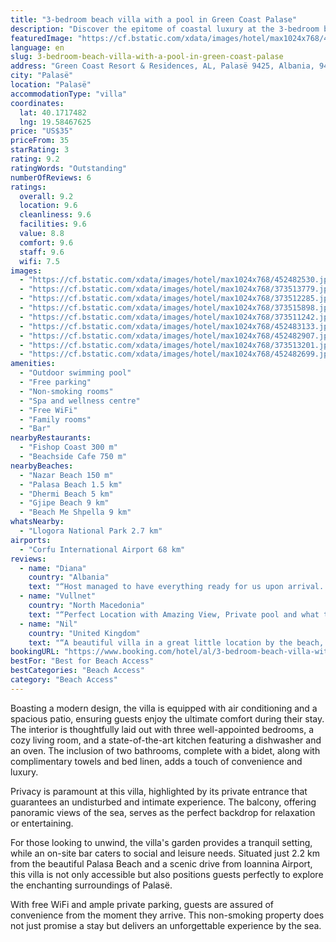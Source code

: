 ```yaml
---
title: "3-bedroom beach villa with a pool in Green Coast Palase"
description: "Discover the epitome of coastal luxury at the 3-bedroom beach villa in Green Coast Palase, a premier destination for travelers seeking an exclusive retreat in Palasë."
featuredImage: "https://cf.bstatic.com/xdata/images/hotel/max1024x768/452482530.jpg?k=dc29df5325a0b092b91e8a8691e72564ab134060632b6b50bda0ac2c90531300&o=&hp=1"
language: en
slug: 3-bedroom-beach-villa-with-a-pool-in-green-coast-palase
address: "Green Coast Resort & Residences, AL, Palasë 9425, Albania, 9425 Palasë, Albania"
city: "Palasë"
location: "Palasë"
accommodationType: "villa"
coordinates:
  lat: 40.1717482
  lng: 19.58467625
price: "US$35"
priceFrom: 35
starRating: 3
rating: 9.2
ratingWords: "Outstanding"
numberOfReviews: 6
ratings:
  overall: 9.2
  location: 9.6
  cleanliness: 9.6
  facilities: 9.6
  value: 8.8
  comfort: 9.6
  staff: 9.6
  wifi: 7.5
images:
  - "https://cf.bstatic.com/xdata/images/hotel/max1024x768/452482530.jpg?k=dc29df5325a0b092b91e8a8691e72564ab134060632b6b50bda0ac2c90531300&o=&hp=1"
  - "https://cf.bstatic.com/xdata/images/hotel/max1024x768/373513779.jpg?k=873eaed18cb7e777681f902d3a1a8223c2acfad85f1ca3bce47ac8ddab2ceb29&o=&hp=1"
  - "https://cf.bstatic.com/xdata/images/hotel/max1024x768/373512285.jpg?k=1cd9bf8f555a5b71fd626cf5fb3edb5e2506d08e03b6460e93fa32e18cb2a66c&o=&hp=1"
  - "https://cf.bstatic.com/xdata/images/hotel/max1024x768/373515898.jpg?k=7096618cd98376a9f9ef7d4920eb519ef9f2ad01209c632b125e8bc1cfefc1b7&o=&hp=1"
  - "https://cf.bstatic.com/xdata/images/hotel/max1024x768/373511242.jpg?k=54b7c70c8e02e245f5c81460c004d64d158cd79e818689fcf63c6c5f6bbcbe7c&o=&hp=1"
  - "https://cf.bstatic.com/xdata/images/hotel/max1024x768/452483133.jpg?k=7e44286e15559f7ab43be5f4547d936fce5314a5a10fb693254fce4fbec3f9cb&o=&hp=1"
  - "https://cf.bstatic.com/xdata/images/hotel/max1024x768/452482907.jpg?k=b60cee6f481bdac80da6163865785979fbaed1f199a9a547898de0044ce221aa&o=&hp=1"
  - "https://cf.bstatic.com/xdata/images/hotel/max1024x768/373513201.jpg?k=28bb6d08f3fd46cea4d0d6c835b9c8c47cef00af7a0d1fa6b886f5d7c2670eea&o=&hp=1"
  - "https://cf.bstatic.com/xdata/images/hotel/max1024x768/452482699.jpg?k=13104c07c2f505c88afcea97169c04a8ff4ad6f24e1f2c21a43e0618c4603231&o=&hp=1"
amenities:
  - "Outdoor swimming pool"
  - "Free parking"
  - "Non-smoking rooms"
  - "Spa and wellness centre"
  - "Free WiFi"
  - "Family rooms"
  - "Bar"
nearbyRestaurants:
  - "Fishop Coast 300 m"
  - "Beachside Cafe 750 m"
nearbyBeaches:
  - "Nazar Beach 150 m"
  - "Palasa Beach 1.5 km"
  - "Dhermi Beach 5 km"
  - "Gjipe Beach 9 km"
  - "Beach Me Shpella 9 km"
whatsNearby:
  - "Llogora National Park 2.7 km"
airports:
  - "Corfu International Airport 68 km"
reviews:
  - name: "Diana"
    country: "Albania"
    text: "“Host managed to have everything ready for us upon arrival. We had a wonderful holiday. Hope to visit again next year”"
  - name: "Vullnet"
    country: "North Macedonia"
    text: "“Perfect Location with Amazing View, Private pool and what to dont like here i dont know everything is perfect! I have been with my family we haved very good times in this villa we have to come again next summer normally I recommend this villa to...”"
  - name: "Nil"
    country: "United Kingdom"
    text: "“A beautiful villa in a great little location by the beach, which was only a 5minute walk. We had such a great stay even though it was only just the start of the season. The owner was very responsive and kept in touch and gave us lots of helpful...”"
bookingURL: "https://www.booking.com/hotel/al/3-bedroom-beach-villa-with-a-pool-in-green-coast-palase.en-gb.html?aid=8035640"
bestFor: "Best for Beach Access"
bestCategories: "Beach Access"
category: "Beach Access"
---
```


Boasting a modern design, the villa is equipped with air conditioning and a spacious patio, ensuring guests enjoy the ultimate comfort during their stay. The interior is thoughtfully laid out with three well-appointed bedrooms, a cozy living room, and a state-of-the-art kitchen featuring a dishwasher and an oven. The inclusion of two bathrooms, complete with a bidet, along with complimentary towels and bed linen, adds a touch of convenience and luxury.

Privacy is paramount at this villa, highlighted by its private entrance that guarantees an undisturbed and intimate experience. The balcony, offering panoramic views of the sea, serves as the perfect backdrop for relaxation or entertaining.

For those looking to unwind, the villa's garden provides a tranquil setting, while an on-site bar caters to social and leisure needs. Situated just 2.2 km from the beautiful Palasa Beach and a scenic drive from Ioannina Airport, this villa is not only accessible but also positions guests perfectly to explore the enchanting surroundings of Palasë.

With free WiFi and ample private parking, guests are assured of convenience from the moment they arrive. This non-smoking property does not just promise a stay but delivers an unforgettable experience by the sea.